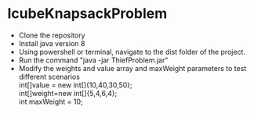 # IcubeKnapsackProblem
- Clone the repository
- Install java version 8
- Using powershell or terminal, navigate to the dist folder of the project.
- Run the command "java -jar ThiefProblem.jar"
- Modify the weights and value array and maxWeight parameters to test different scenarios <br />
  int[]value = new int[]{10,40,30,50}; <Br />
  int[]weight=new int[]{5,4,6,4};<br />
  int maxWeight = 10; <br />

